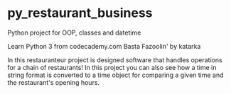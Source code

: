 # py_restaurant_business
 Python project for OOP, classes and datetime

Learn Python 3 from codecademy.com
Basta Fazoolin' by katarka

In this restauranteur project is designed software that handles operations for a chain of restaurants!
In this project you can also see how a time in string format is converted to a time object for comparing a given time and the restaurant's opening hours.
